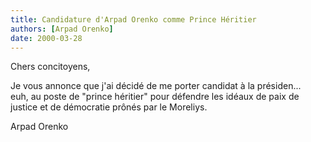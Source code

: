 ```yaml
---
title: Candidature d'Arpad Orenko comme Prince Héritier
authors: [Arpad Orenko]
date: 2000-03-28
---
```


Chers concitoyens,

Je vous annonce que j'ai décidé de me porter candidat à la présiden...  
euh, au poste de "prince héritier" pour défendre les idéaux de paix de  
justice et de démocratie prônés par le Moreliys. 

Arpad Orenko 
